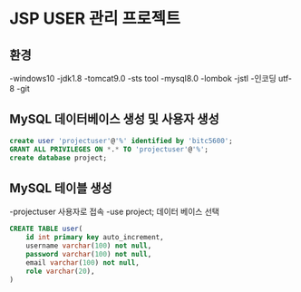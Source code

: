 # JSP USER 관리 프로젝트

## 환경

-windows10
-jdk1.8
-tomcat9.0
-sts tool
-mysql8.0
-lombok
-jstl
-인코딩 utf-8
-git

## MySQL 데이터베이스 생성 및 사용자 생성
```sql
create user 'projectuser'@'%' identified by 'bitc5600';
GRANT ALL PRIVILEGES ON *.* TO 'projectuser'@'%';
create database project;
```

## MySQL 테이블 생성
-projectuser 사용자로 접속
-use project; 데이터 베이스 선택
```sql
CREATE TABLE user(
    id int primary key auto_increment,
    username varchar(100) not null,
    password varchar(100) not null,
    email varchar(100) not null,
    role varchar(20),
)
```
